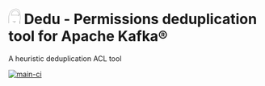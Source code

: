 # <img src="images/logo.svg" width="24px"> Dedu - Permissions deduplication tool for Apache Kafka®
A heuristic deduplication ACL tool 

[![main-ci](https://github.com/tomasalmeida/dedu-permissions-deduplication/actions/workflows/main-ci.yml/badge.svg)](https://github.com/tomasalmeida/dedu-permissions-deduplication/actions/workflows/main-ci.yml)